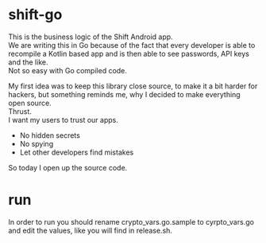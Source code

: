 # shift-go
This is the business logic of the Shift Android app.  
We are writing this in Go because of the fact that every developer is able to recompile a Kotlin based app and is then able to see passwords, API keys and the like.  
Not so easy with Go compiled code.

My first idea was to keep this library close source, to make it a bit harder for hackers, but something reminds me, why I decided to make everything open source.  
Thrust.  
I want my users to trust our apps.  
- No hidden secrets
- No spying
- Let other developers find mistakes

So today I open up the source code.

# run
In order to run you should rename crypto_vars.go.sample to cyrpto_vars.go and edit the values, like you will find in release.sh.